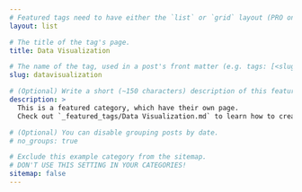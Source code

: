 ```yaml
---
# Featured tags need to have either the `list` or `grid` layout (PRO only).
layout: list

# The title of the tag's page.
title: Data Visualization

# The name of the tag, used in a post's front matter (e.g. tags: [<slug>]).
slug: datavisualization

# (Optional) Write a short (~150 characters) description of this featured tag.
description: >
  This is a featured category, which have their own page.
  Check out `_featured_tags/Data Visualization.md` to learn how to create your own.

# (Optional) You can disable grouping posts by date.
# no_groups: true

# Exclude this example category from the sitemap.
# DON'T USE THIS SETTING IN YOUR CATEGORIES!
sitemap: false
---
```

